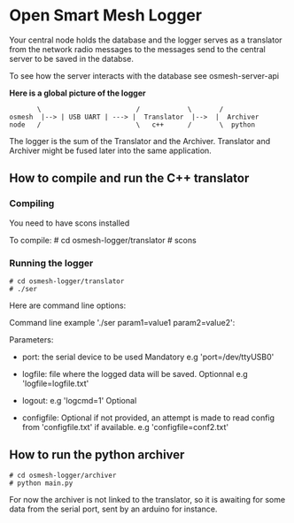 # Open Smart Mesh Logger

Your central node holds the database and the logger serves as a translator from
the network radio messages to the messages send to the central server to be
saved in the databse.

To see how the server interacts with the database see osmesh-server-api

__Here is a global picture of the logger__

           \                        /            \       /
    osmesh  |--> | USB UART | ---> |  Translator  |-->  |  Archiver
    node   /                        \   c++      /       \  python

The logger is the sum of the Translator and the Archiver.
Translator and Archiver might be fused later into the same application.

## How to compile and run the  C++ translator

### Compiling

You need to have scons installed

To compile:
    # cd osmesh-logger/translator
    # scons

### Running the logger

    # cd osmesh-logger/translator
    # ./ser

Here are command line options:

Command line example 
'./ser param1=value1 param2=value2':

Parameters:

- port:	the serial device to be used
  Mandatory
  e.g 'port=/dev/ttyUSB0'

- logfile: file where the logged data will be saved.
  Optionnal
  e.g 'logfile=logfile.txt'

- logout: e.g 'logcmd=1'
  Optional

- configfile:
  Optional if not provided, an attempt is made to read config from 'configfile.txt' if available.
  e.g 'configfile=conf2.txt'

## How to run the python archiver

    # cd osmesh-logger/archiver
    # python main.py

For now the archiver is not linked to the translator, so it is awaiting for some
data from the serial port, sent by an arduino for instance.


